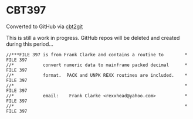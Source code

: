 # CBT397
Converted to GitHub via [cbt2git](https://github.com/wizardofzos/cbt2git)

This is still a work in progress. GitHub repos will be deleted and created during this period...

```
//***FILE 397 is from Frank Clarke and contains a routine to        *   FILE 397
//*           convert numeric data to mainframe packed decimal      *   FILE 397
//*           format.  PACK and UNPK REXX routines are included.    *   FILE 397
//*                                                                 *   FILE 397
//*           email:    Frank Clarke <rexxhead@yahoo.com>           *   FILE 397
//*                                                                 *   FILE 397
```
